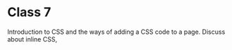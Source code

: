 # Class 7

Introduction to CSS and the ways of adding a CSS code to a page.
Discuss about inline CSS, <style> tag and external CSS file.

## Workflow

> The basics about CSS (30 minutes)
Introduce the students to the history of CSS and why it's important.

> CSS basic syntax (2 hours)
An introduction to basic CSS syntax and how we can stylize DOM

> Learning by practice (1 hour and 30 minutes)
It's time to learn by practicing, we will let the students try to improve their HTML page using CSS to stylize the content

## Relevant links

- https://developer.mozilla.org/en-US/docs/Learn/CSS/Introduction_to_CSS/How_CSS_works
- https://developer.mozilla.org/en-US/docs/Learn/CSS/Introduction_to_CSS/Syntax

## Our discoveries

You can share your discoveries in the folder [Discoveries](https://github.com/felipez3r0/openclasses/Examples/Classes/Class07/Discoveries)
